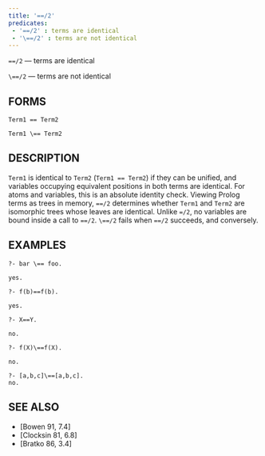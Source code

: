 ```yaml
---
title: '==/2'
predicates:
 - '==/2' : terms are identical
 - '\==/2' : terms are not identical
---
```

`==/2` — terms are identical

`\==/2` — terms are not identical

## FORMS
```
Term1 == Term2

Term1 \== Term2
```
## DESCRIPTION

`Term1` is identical to `Term2` (`Term1 == Term2`) if they can be unified, and variables occupying equivalent positions in both terms are identical. For atoms and variables, this is an absolute identity check. Viewing Prolog terms as trees in memory, `==/2` determines whether `Term1` and `Term2` are isomorphic trees whose leaves are identical. Unlike `=/2`, no variables are bound inside a call to `==/2`.   `\==/2`  fails when `==/2` succeeds, and conversely.

## EXAMPLES
```
?- bar \== foo.

yes.

?- f(b)==f(b).

yes.

?- X==Y.

no.

?- f(X)\==f(X).

no.

?- [a,b,c]\==[a,b,c].
no.
```
## SEE ALSO

- [Bowen 91, 7.4]
- [Clocksin 81, 6.8]
- [Bratko 86, 3.4]

